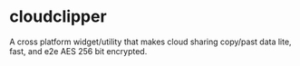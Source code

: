 # cloudclipper
A cross platform widget/utility that makes cloud sharing copy/past data lite, fast, and e2e AES 256 bit encrypted. 
